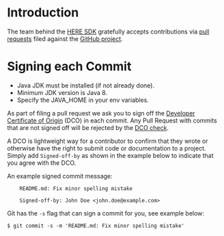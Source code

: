 # Introduction

The team behind the [HERE SDK](https://github.com/heremaps/here-sdk-examples) gratefully accepts contributions via
[pull requests](https://help.github.com/articles/about-pull-requests/) filed against the
[GitHub project](https://github.com/heremaps/here-sdk-examples/pulls).

# Signing each Commit

- Java JDK must be installed (if not already done).
- Minimum JDK version is Java 8.
- Specify the JAVA_HOME in your env variables.

As part of filing a pull request we ask you to sign off the
[Developer Certificate of Origin](https://developercertificate.org/) (DCO) in each commit.
Any Pull Request with commits that are not signed off will be rejected by the
[DCO check](https://probot.github.io/apps/dco/).

A DCO is lightweight way for a contributor to confirm that they wrote or otherwise have the right
to submit code or documentation to a project. Simply add `Signed-off-by` as shown in the example below
to indicate that you agree with the DCO.

An example signed commit message:

```
    README.md: Fix minor spelling mistake

    Signed-off-by: John Doe <john.doe@example.com>
```

Git has the `-s` flag that can sign a commit for you, see example below:

`$ git commit -s -m 'README.md: Fix minor spelling mistake'`
